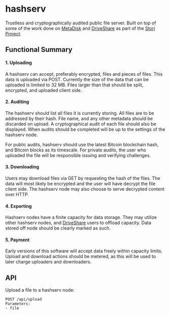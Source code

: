 # hashserv
Trustless and cryptographically audited public file server. Built on top of some of the work done on [MetaDisk](http://metadisk.org) and [DriveShare](http://driveshare.org) as part of the [Storj Project](http://storj.io).

## Functional Summary

#### 1. Uploading

A hashserv can accept, preferably encrypted, files and pieces of files. This data is uploaded via POST. Currently the size of the data that can be uploaded is limited to 32 MB. Files larger than that should be split, encrypted, and uploaded client side. 

#### 2. Auditing

The hashserv should list all files it is currently storing. All files are to be addressed by their hash. File name, and any other metadata should be discarded on upload. A cryptographical audit of each file should also be displayed. When audits should be completed will be up to the settings of the hashserv node. 

For public audits, hashserv should use the latest Bitcoin blockchain hash, and Bitcoin blocks as its timescale. For private audits, the user who uploaded the file will be responsible issuing and verifying challenges.

#### 3. Downloading
Users may download files via GET by requesting the hash of the files. The data will most likely be encrypted and the user will have decrypt the file client side. The hashserv node may also choose to serve decrypted content over HTTP. 

#### 4. Exporting
Hashserv nodes  have a finite capacity for data storage. They may utilize other hashserv nodes, and [DriveShare](http://driveshare.org) users to offload capacity. Data stored off node should be clearly marked as such.

#### 5. Payment
Early versions of this software will accept data freely within capacity limits. Upload and download actions should be metered, as this will be used to later charge uploaders and downloaders. 

## API

Upload a file to a hashserv node:

    POST /api/upload
    Parameters:
    - file

